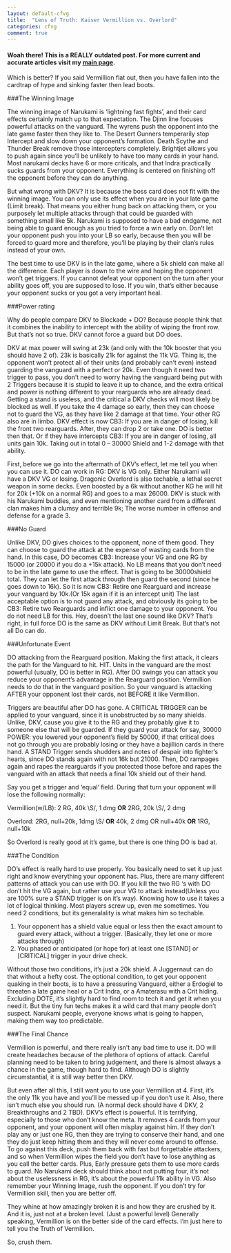 ```yaml
---
layout: default-cfvg
title:  "Lens of Truth: Kaiser Vermillion vs. Overlord"
categories: cfvg
comment: true
---
```

#### Woah there! This is a REALLY outdated post. For more current and accurate articles visit my [main page](/cfvg).

Which is better? If you said Vermillion flat out, then you have fallen into the cardtrap of hype and sinking faster then lead boots.

###The Winning Image

The winning image of Narukami is ‘lightning fast fights’, and their card effects certainly match up to that expectation. The Djinn line focuses powerful attacks on the vanguard. The wyrens push the opponent into the late game faster then they like to. The Desert Gunners temperarily stop Intercept and slow down your opponent’s formation. Death Scythe and Thunder Break remove those intercepters completely. Brightjet allows you to push again since you’ll be unlikely to have too many cards in your hand. Most narukami decks have 6 or more criticals, and that Indra practically sucks guards from your opponent. Everything is centered on finishing off the opponent before they can do anything.

But what wrong with DKV? <!-- more --> It is because the boss card does not fit with the winning image. You can only use its effect when you are in your late game (Limit break). That means you either hung back on attacking them, or you purposely let multiple attacks through that could be guarded with something small like 5k. Narukami is supposed to have a bad endgame, not being able to guard enough as you tried to force a win early on. Don’t let your opponent push you into your LB so early, because then you will be forced to guard more and therefore, you’ll be playing by their clan’s rules instead of your own.

The best time to use DKV is in the late game, where a 5k shield can make all the difference. Each player is down to the wire and hoping the opponent won’t get triggers. If you cannot defeat your opponent on the turn after your ability goes off, you are supposed to lose. If you win, that’s either because your opponent sucks or you got a very important heal.

###Power rating

Why do people compare DKV to Blockade + DO? Because people think that it combines the inability to intercept with the ability of wiping the front row. But that’s not so true. DKV cannot force a guard but DO does.

DKV at max power will swing at 23k (and only with the 10k booster that you should have 2 of). 23k is basically 21k for against the 11k VG. Thing is, the opponent won’t protect all of their units (and probably can’t even) instead guarding the vanguard with a perfect or 20k. Even though it need two trigger to pass, you don’t need to worry having the vanguard being put with 2 Triggers because it is stupid to leave it up to chance, and the extra critical and power is nothing different to your rearguards who are already dead. Getting a stand is useless, and the critical a DKV checks will most likely be blocked as well. If you take the 4 damage so early, then they can choose not to guard the VG, as they have like 2 damage at that time. Your other RG also are in limbo. DKV effect is now CB3: If you are in danger of losing, kill the front two rearguards. After, they can drop 2 or take one. DO is better then that. Or if they have intercepts CB3: If you are in danger of losing, all units gain 10k. Taking out in total 0 – 30000 Shield and 1-2 damage with that ability.

First, before we go into the aftermath of DKV’s effect, let me tell you when you can use it. DO can work in RG: DKV is VG only. Either Narukami will have a DKV VG or losing. Dragonic Overlord is also techable, a lethal secret weapon in some decks. Even boosted by a 6k without another KG he will hit for 20k (+10k on a normal RG) and goes to a max 26000. DKV is stuck with his Narukami buddies, and even mentioning another card from a different clan makes him a clumsy and terrible 9k; The worse number in offense and defense for a grade 3.

###No Guard

Unlike DKV, DO gives choices to the opponent, none of them good. They can choose to guard the attack at the expense of wasting cards from the hand. In this case, DO becomes CB3: Increase your VG and one RG by 15000 (or 20000 if you do a +15k attack). No LB means that you don’t need to be in the late game to use the effect. That is going to be 30000shield total.
They can let the first attack through then guard the second (since he goes down to 16k). So it is now CB3: Retire one Rearguard and increase your vanguard by 10k.(Or 15k again if it is an intercept unit)
The last acceptable option is to not guard any attack, and obviously its going to be CB3: Retire two Rearguards and inflict one damage to your opponent. You do not need LB for this. Hey, doesn’t the last one sound like DKV? That’s right, in full force DO is the same as DKV without Limit Break. But that’s not all Do can do.

###Unfortunate Event

DO attacking from the Rearguard position. Making the first attack, it clears the path for the Vanguard to hit. HIT. Units in the vanguard are the most powerful (usually, DO is better in RG). After DO swings you can attack you reduce your opponent’s advantage in the Rearguard position. Vermillion needs to do that in the vanguard position. So your vanguard is attacking AFTER your opponent lost their cards, not BEFORE it like Vermillion.

Triggers are beautiful after DO has gone. A CRITICAL TRIGGER can be applied to your vanguard, since it is unobstructed by so many shields. Unlike, DKV, cause you give it to the RG and they probably give it to someone else that will be guarded. If they guard your attack for say, 30000 POWER: you lowered your opponent’s field by 50000, if that critical does not go through you are probably losing or they have a bajillion cards in there hand. A STAND Trigger sends shudders and notes of despair into fighter’s hearts, since DO stands again with not 16k but 21000. Then, DO rampages again and rapes the rearguards if you protected those before and rapes the vanguard with an attack that needs a final 10k shield out of their hand.

Say you get a trigger and ‘equal’ field. During that turn your opponent will lose the following normally:

Vermillion(w/LB): 2 RG, 40k \S/, 1 dmg **OR** 2RG, 20k \S/, 2 dmg

Overlord: 2RG, null+20k, 1dmg \S/ **OR** 40k, 2 dmg OR null+40k **OR** 1RG, null+10k

So Overlord is really good at it’s game, but there is one thing DO is bad at.

###The Condition

DO’s effect is really hard to use properly. You basically need to set it up just right and know everything your opponent has. Plus, there are many different patterns of attack you can use with DO. If you kill the two RG ‘s with DO don’t hit the VG again, but rather use your VG to attack instead(Unless you are 100% sure a STAND trigger is on it’s way). Knowing how to use it takes a lot of logical thinking. Most players screw up, even me sometimes. You need 2 conditions, but its generalality is what makes him so techable.

1. Your opponent has a shield value equal or less then the exact amount to guard every attack, without a trigger. (Basically, they let one or more attacks through)
2. You phased or anticipated (or hope for) at least one [STAND] or [CRITICAL] trigger in your drive check.

Without those two conditions, it’s just a 20k shield. A Juggernaut can do that without a hefty cost. The optional condition, to get your opponent quaking in their boots, is to have a pressuring Vanguard, either a Erdogiel to threaten a late game heal or a Crit Indra, or a Amaterasu with a Crit hiding. Excluding DOTE, it’s slightly hard to find room to tech it and get it when you need it. But the tiny fun techs makes it a wild card that many people don’t suspect. Narukami people, everyone knows what is going to happen, making them way too predictable.

###The Final Chance

Vermillion is powerful, and there really isn’t any bad time to use it. DO will create headaches because of the plethora of options of attack. Careful planning need to be taken to bring judgement, and there is almost always a chance in the game, though hard to find. Although DO is slightly circumstantial, it is still way better then DKV.

But even after all this, I still want you to use your Vermillion at 4. First, it’s the only 11k you have and you’ll be messed up if you don’t use it. Also, there isn’t much else you should run. (A normal deck should have 4 DKV, 2 Breakthroughs and 2 TBD). DKV’s effect is powerful. It is terrifying, especially to those who don’t know the meta. It removes 4 cards from your opponent, and your opponent will often misplay against him. If they don’t play any or just one RG, then they are trying to conserve their hand, and one they do just keep hitting them and they will never come around to offense. To go against this deck, push them back with fast but forgettable attackers, and so when Vermillion wipes the field you don’t have to lose anything as you call the better cards. Plus, Early pressure gets them to use more cards to guard. No Narukami deck should think about not putting four, it’s not about the uselessness in RG, it’s about the powerful 11k ability in VG. Also remember your Winning Image,  rush the opponent. If you don’t try for Vermillion skill, then you are better off.

They whine at how amazingly broken it is and how they are crushed by it. And it is, just not at a broken level. (Just a powerful level) Generally speaking, Vermillion is on the better side of the card effects. I’m just here to tell you the Truth of Vermillion.

So, crush them. <i class="fa fa-stop"></i>